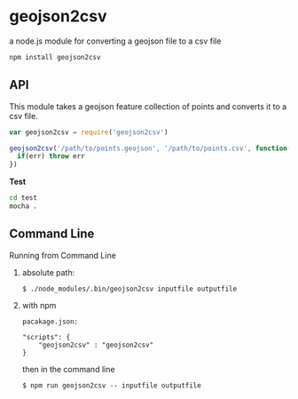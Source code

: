 # geojson2csv

a node.js module for converting a geojson file to a csv file

```bash
npm install geojson2csv
```

## API

This module takes a geojson feature collection of points and converts it to a csv file.

```javascript
var geojson2csv = require('geojson2csv')

geojson2csv('/path/to/points.geojson', '/path/to/points.csv', function(err){
  if(err) throw err
})
```

**Test**

```bash
cd test
mocha .
```

## Command Line

Running from Command Line

1. absolute path:

	```
	$ ./node_modules/.bin/geojson2csv inputfile outputfile
	```

2. with npm  

    `pacakage.json:`
    ```
    "scripts": {
	    "geojson2csv" : "geojson2csv"
    }
    ```

    then in the command line

    ```
	$ npm run geojson2csv -- inputfile outputfile
	```
